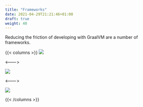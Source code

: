 ```yaml
---
title: "Frameworks"
date: 2021-04-29T21:21:46+01:00
draft: true
weight: 40
---
```


Reducing the friction of developing with GraalVM are a number of frameworks.

{{< columns >}}
[<img src="micronaut.png">](https://micronaut.io/)

<--->

[<img src="quarkus.png">](https://quarkus.io/)

<--->

[<img src="spring-native.png">](https://github.com/spring-projects-experimental/spring-native)

{{< /columns >}}